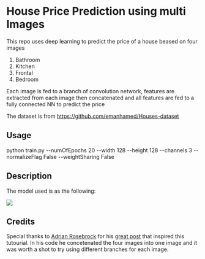 # House Price Prediction using multi Images 

This repo uses deep learning to predict the price of a house beased on four images

1. Bathroom
2. Kitchen
3. Frontal
4. Bedroom

Each image is fed to a branch of convolution  network, features are extracted from each image then concatenated  and all features are fed to a fully connected NN to predict the price

The dataset is from   https://github.com/emanhamed/Houses-dataset

## Usage

python train.py --numOfEpochs  20 --width  128 --height 128 --channels 3  --normalizeFlag False --weightSharing False

## Description

The model used is as the following:

<img src="https://github.com/Walid-Ahmed/multiImageInputRegression/blob/master/model.png"  align="middle">



## Credits
Special thanks to [Adrian Rosebrock](https://www.pyimagesearch.com/author/adrian/)   for his  [great post](https://www.pyimagesearch.com/2019/01/28/keras-regression-and-cnns//) that inspired this tutourial. In his code he concetenated the four images into one image and it was worth a shot  to try using different branches for each image.



